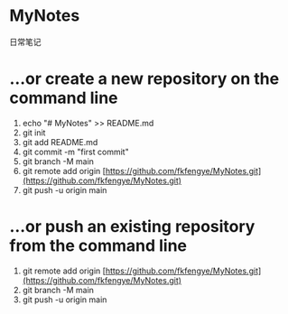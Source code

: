 # MyNotes
日常笔记


# …or create a new repository on the command line

1. echo "# MyNotes" >> README.md
2. git init
3. git add README.md
4. git commit -m "first commit"
5. git branch -M main
6. git remote add origin [https://github.com/fkfengye/MyNotes.git](https://github.com/fkfengye/MyNotes.git)
7. git push -u origin main


# …or push an existing repository from the command line

1. git remote add origin [https://github.com/fkfengye/MyNotes.git](https://github.com/fkfengye/MyNotes.git)
2. git branch -M main
3. git push -u origin main
